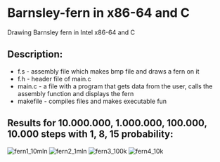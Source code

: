 # Barnsley-fern in x86-64 and C
Drawing Barnsley fern in Intel x86-64 and C

## Description:
 * f.s - assembly file which makes bmp file and draws a fern on it
 * f.h - header file of main.c
 * main.c - a file with a program that gets data from the user, calls the assembly function and displays the fern
 * makefile - compiles files and makes executable fun

## Results for 10.000.000, 1.000.000, 100.000, 10.000 steps with 1, 8, 15 probability:
![fern1_10mln](https://user-images.githubusercontent.com/67274837/122090939-96ccda80-ce08-11eb-8445-c4b22abc8204.jpg)
![fern2_1mln](https://user-images.githubusercontent.com/67274837/122090924-95031700-ce08-11eb-8c17-c0a6f16b0711.jpg)
![fern3_100k](https://user-images.githubusercontent.com/67274837/122090931-959bad80-ce08-11eb-8e7e-8b6fed582629.jpg)
![fern4_10k](https://user-images.githubusercontent.com/67274837/122090937-96344400-ce08-11eb-866f-7810ceb25081.jpg)
